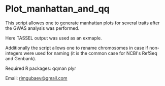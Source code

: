 # Plot_manhattan_and_qq
This script allowes one to generate manhattan plots for several traits after the GWAS analysis was performed.

Here TASSEL output was used as an exmaple.

Additionally the script allows one to rename chromosomes in case if non-integers were used for naming (it is the common case for NCBI's RefSeq and Genbank). 

Required R packages:
qqman
plyr

Email: rimgubaev@gmail.com
